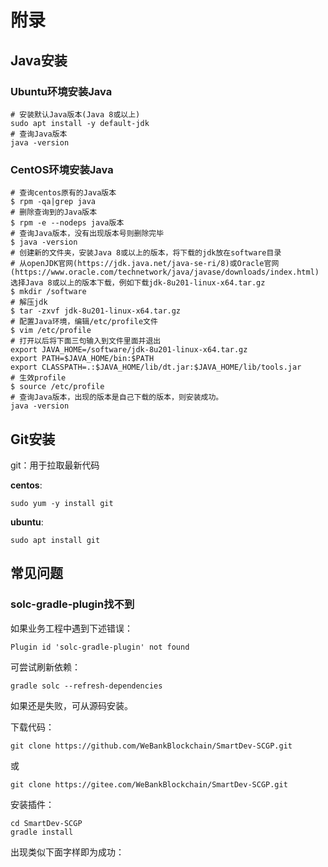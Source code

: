# 附录

## Java安装

### Ubuntu环境安装Java

```
# 安装默认Java版本(Java 8或以上)
sudo apt install -y default-jdk
# 查询Java版本
java -version 
```

### CentOS环境安装Java

```
# 查询centos原有的Java版本
$ rpm -qa|grep java
# 删除查询到的Java版本
$ rpm -e --nodeps java版本
# 查询Java版本，没有出现版本号则删除完毕
$ java -version
# 创建新的文件夹，安装Java 8或以上的版本，将下载的jdk放在software目录
# 从openJDK官网(https://jdk.java.net/java-se-ri/8)或Oracle官网(https://www.oracle.com/technetwork/java/javase/downloads/index.html)选择Java 8或以上的版本下载，例如下载jdk-8u201-linux-x64.tar.gz
$ mkdir /software
# 解压jdk 
$ tar -zxvf jdk-8u201-linux-x64.tar.gz
# 配置Java环境，编辑/etc/profile文件 
$ vim /etc/profile 
# 打开以后将下面三句输入到文件里面并退出
export JAVA_HOME=/software/jdk-8u201-linux-x64.tar.gz
export PATH=$JAVA_HOME/bin:$PATH 
export CLASSPATH=.:$JAVA_HOME/lib/dt.jar:$JAVA_HOME/lib/tools.jar
# 生效profile
$ source /etc/profile 
# 查询Java版本，出现的版本是自己下载的版本，则安装成功。
java -version 
```

## Git安装

git：用于拉取最新代码

**centos**:
```
sudo yum -y install git
```

**ubuntu**:
```
sudo apt install git
```
## 常见问题
### solc-gradle-plugin找不到
如果业务工程中遇到下述错误：
```
Plugin id 'solc-gradle-plugin' not found
```
可尝试刷新依赖：
```
gradle solc --refresh-dependencies
```

如果还是失败，可从源码安装。

下载代码：

```
git clone https://github.com/WeBankBlockchain/SmartDev-SCGP.git
```
或
```
git clone https://gitee.com/WeBankBlockchain/SmartDev-SCGP.git
```
安装插件：

```
cd SmartDev-SCGP
gradle install
```

出现类似下面字样即为成功：
[](picture/success.png)
